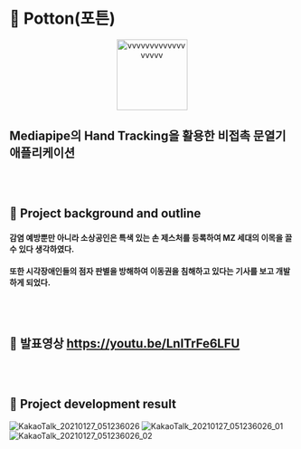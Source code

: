 # :door: Potton(포튼)     


<p align="center"><img width="125" alt="vvvvvvvvvvvvvvvvvv" src="https://user-images.githubusercontent.com/56735744/105899320-df544900-605d-11eb-8547-482b3789b124.png"></p>     


## Mediapipe의 Hand Tracking을 활용한 비접촉 문열기 애플리케이션 
<br><br>

## :round_pushpin: Project background and outline
#### 감염 예방뿐만 아니라 소상공인은 특색 있는 손 제스처를 등록하여 MZ 세대의 이목을 끌 수 있다 생각하였다.
#### 또한 시각장애인들의 점자 판별을 방해하여 이동권을 침해하고 있다는 기사를 보고 개발하게 되었다.

<br><br>


## :raising_hand: 발표영상  https://youtu.be/LnITrFe6LFU


<br>
<br>

## :mag_right: Project development result 
![KakaoTalk_20210127_051236026](https://user-images.githubusercontent.com/56735744/105900024-d6b04280-605e-11eb-9c4a-c19e0490fa11.jpg)
![KakaoTalk_20210127_051236026_01](https://user-images.githubusercontent.com/56735744/105900020-d57f1580-605e-11eb-84f8-884952d3b697.jpg)
![KakaoTalk_20210127_051236026_02](https://user-images.githubusercontent.com/56735744/105900023-d617ac00-605e-11eb-8a22-7a025cd1541c.jpg)    




